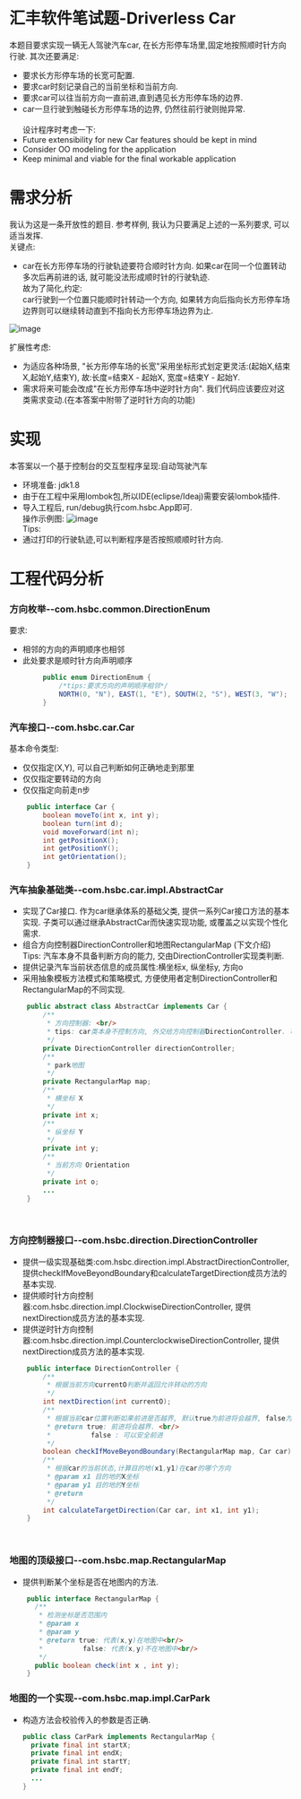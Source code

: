 # 汇丰软件笔试题-Driverless Car
  本题目要求实现一辆无人驾驶汽车car, 在长方形停车场里,固定地按照顺时针方向行驶. 其次还要满足:
  * 要求长方形停车场的长宽可配置.
  * 要求car时刻记录自己的当前坐标和当前方向.
  * 要求car可以往当前方向一直前进,直到遇见长方形停车场的边界.
  * car一旦行驶到触碰长方形停车场的边界, 仍然往前行驶则抛异常.<br/><br/>
  设计程序时考虑一下:
  * Future extensibility for new Car features should be kept in mind
  * Consider OO modeling for the application
  * Keep minimal and viable for the final workable application
   
# 需求分析
  我认为这是一条开放性的题目. 参考样例, 我认为只要满足上述的一系列要求, 可以适当发挥.<br/>
  关键点:<br/>
  * car在长方形停车场的行驶轨迹要符合顺时针方向. 如果car在同一个位置转动多次后再前进的话, 就可能没法形成顺时针的行驶轨迹. 
  <br/>故为了简化,约定:<br/>
    car行驶到一个位置只能顺时针转动一个方向, 如果转方向后指向长方形停车场边界则可以继续转动直到不指向长方形停车场边界为止.<br/>
  
  ![image](https://github.com/eBusinessMan/DriverlessCarCode/blob/master/src/main/resources/pic/GameExample.png)
      <br/>
    
  扩展性考虑:<br/>
  * 为适应各种场景, "长方形停车场的长宽"采用坐标形式划定更灵活:(起始X,结束X,起始Y,结束Y), 故:长度=结束X - 起始X, 宽度=结束Y - 起始Y.
  * 需求将来可能会改成"在长方形停车场中逆时针方向". 我们代码应该要应对这类需求变动.(在本答案中附带了逆时针方向的功能)
    
# 实现
  本答案以一个基于控制台的交互型程序呈现:自动驾驶汽车
  * 环境准备: jdk1.8
  * 由于在工程中采用lombok包,所以IDE(eclipse/Ideaj)需要安装lombok插件.
  * 导入工程后, run/debug执行com.hsbc.App即可.<br/>
  操作示例图:
  ![image](https://github.com/eBusinessMan/DriverlessCarCode/blob/master/src/main/resources/pic/GameExample.png)
    <br/>
   Tips: 
   * 通过打印的行驶轨迹,可以判断程序是否按照顺顺时针方向.<br/>
  
# 工程代码分析
  ### 方向枚举--com.hsbc.common.DirectionEnum <br/>
  要求:<br/>
  * 相邻的方向的声明顺序也相邻 <br/>
  * 此处要求是顺时针方向声明顺序 <br/>
     ```java
          public enum DirectionEnum {
              /*tips:要求方向的声明顺序相邻*/
              NORTH(0, "N"), EAST(1, "E"), SOUTH(2, "S"), WEST(3, "W");
          }
    ```
 
  ### 汽车接口--com.hsbc.car.Car <br/>
  基本命令类型:<br/>
  * 仅仅指定(X,Y), 可以自己判断如何正确地走到那里 <br/>
  * 仅仅指定要转动的方向 <br/>
  * 仅仅指定向前走n步 <br/>
     ```java
      public interface Car {
          boolean moveTo(int x, int y);
          boolean turn(int d);
          void moveForward(int n);
          int getPositionX();
          int getPositionY();
          int getOrientation();
      }
      ```
      
  ### 汽车抽象基础类--com.hsbc.car.impl.AbstractCar <br/>
  * 实现了Car接口. 作为car继承体系的基础父类, 提供一系列Car接口方法的基本实现. 子类可以通过继承AbstractCar而快速实现功能, 或覆盖之以实现个性化需求.
  * 组合方向控制器DirectionController和地图RectangularMap (下文介绍) <br/>
    Tips: 汽车本身不具备判断方向的能力, 交由DirectionController实现类判断.<br/>
  * 提供记录汽车当前状态信息的成员属性:横坐标x, 纵坐标y, 方向o
  * 采用抽象模板方法模式和策略模式, 方便使用者定制DirectionController和RectangularMap的不同实现.
     ```java
      public abstract class AbstractCar implements Car {
          /**
           * 方向控制器: <br/>
           * tips: car类本身不控制方向, 外交给方向控制器DirectionController. 可以定制各种不同的DirectionController以满足需要
           */
          private DirectionController directionController;
          /**
           * park地图
           */
          private RectangularMap map;
          /**
           * 横坐标 X
           */
          private int x;
          /**
           * 纵坐标 Y
           */
          private int y;
          /**
           * 当前方向 Orientation
           */
          private int o;
          ...
      }
      ```  
<br/>
       
  ### 方向控制器接口--com.hsbc.direction.DirectionController <br/>
  * 提供一级实现基础类:com.hsbc.direction.impl.AbstractDirectionController, 提供checkIfMoveBeyondBoundary和calculateTargetDirection成员方法的基本实现.
  * 提供顺时针方向控制器:com.hsbc.direction.impl.ClockwiseDirectionController, 提供nextDirection成员方法的基本实现.
  * 提供逆时针方向控制器:com.hsbc.direction.impl.CounterclockwiseDirectionController, 提供nextDirection成员方法的基本实现.
     ```java
      public interface DirectionController {
          /**
           * 根据当前方向currentO判断并返回允许转动的方向
           */
          int nextDirection(int currentO);
          /**
           * 根据当前car位置判断如果前进是否越界, 默认true为前进将会越界, false为可以安全前进
           * @return true: 前进将会越界. <br/>
           *          false : 可以安全前进
           */
          boolean checkIfMoveBeyondBoundary(RectangularMap map, Car car);
          /**
           * 根据car的当前状态,计算目的地(x1,y1)在car的哪个方向
           * @param x1 目的地的X坐标
           * @param y1 目的地的Y坐标
           * @return
           */
          int calculateTargetDirection(Car car, int x1, int y1);
      }
      ```
<br/>

  ### 地图的顶级接口--com.hsbc.map.RectangularMap <br/>
  * 提供判断某个坐标是否在地图内的方法.
     ```java
      public interface RectangularMap {
        /**
         * 检测坐标是否范围内
         * @param x
         * @param y
         * @return true: 代表(x,y)在地图中<br/>
         *          false: 代表(x,y)不在地图中<br/>
         */
        public boolean check(int x , int y);
      }
     ```
  
  ### 地图的一个实现--com.hsbc.map.impl.CarPark <br/>
  * 构造方法会校验传入的参数是否正确. 
      ```java
      public class CarPark implements RectangularMap {
        private final int startX;
        private final int endX;
        private final int startY;
        private final int endY;
        ...
      }
     ```

 
